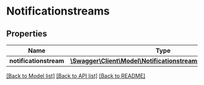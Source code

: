 # Notificationstreams

## Properties
Name | Type | Description | Notes
------------ | ------------- | ------------- | -------------
**notificationstream** | [**\Swagger\Client\Model\NotificationstreamsNotificationstream**](NotificationstreamsNotificationstream.md) |  | [optional] 

[[Back to Model list]](../README.md#documentation-for-models) [[Back to API list]](../README.md#documentation-for-api-endpoints) [[Back to README]](../README.md)


